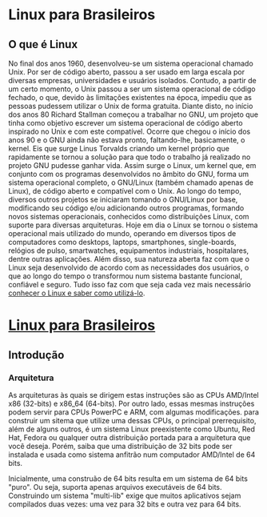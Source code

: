 <h1>Linux para Brasileiros</h1>
    <h2>O que é Linux</h2>
    <p>No final dos anos 1960, desenvolveu-se um sistema operacional chamado Unix. Por ser de código aberto, passou a ser usado em larga escala por diversas empresas, universidades e usuários isolados. Contudo, a partir de um certo momento, o Unix passou a ser um sistema operacional de código fechado, o que, devido às limitações existentes na época, impediu que as pessoas pudessem utilizar o Unix de forma gratuita. Diante disto, no início dos anos 80 Richard Stallman começou a trabalhar no GNU, um projeto que tinha como objetivo escrever um sistema operacional de código aberto inspirado no Unix e com este compatível. Ocorre que chegou o início dos anos 90 e o GNU ainda não estava pronto, faltando-lhe, basicamente, o kernel. Eis que surge Linus Torvalds criando um kernel próprio que rapidamente se tornou a solução para que todo o trabalho já realizado no projeto GNU pudesse ganhar vida. Assim surge o Linux, um kernel que, em conjunto com os programas desenvolvidos no âmbito do GNU, forma um sistema operacional completo, o GNU/Linux (também chamado apenas de Linux), de código aberto e compatível com o Unix. Ao longo do tempo, diversos outros projetos se iniciaram tomando o GNU/Linux por base, modificando seu código e/ou adicionando outros programas, formando novos sistemas operacionais, conhecidos como distribuições Linux, com suporte para diversas arquiteturas. Hoje em dia o Linux se tornou o sistema operacional mais utilizado do mundo, operando em diversos tipos de computadores como desktops, laptops, smartphones, single-boards, relógios de pulso, smartwatches, equipamentos industriais, hospitalares, dentre outras aplicações. Além disso, sua natureza aberta faz com que o Linux seja desenvolvido de acordo com as necessidades dos usuários, o que ao longo do tempo o transformou num sistema bastante funcional, confiável e seguro. Tudo isso faz com que seja cada vez mais necessário <a href="https://artfesg.github.io/linux/ementa">conhecer o Linux e saber como utilizá-lo</a>.</p>
    <!--
      Fonte: https://en.wikipedia.org/wiki/Linux
    -->    
    
<h1><a href="https://artfesg.github.io/linux">Linux para Brasileiros</h1>
      <h2><a href"https://artfesg.github.io/linux/introducao">Introdução</a></h2>
        <h3>Arquitetura</h3>
          <p>As arquiteturas às quais se dirigem estas instruções são as CPUs AMD/Intel x86 (32-bits) e x86_64 (64-bits). Por outro lado, essas mesmas instruções podem servir para CPUs PowerPC e ARM, com algumas modificações. para construir um sitema que utilize uma dessas CPUs, o principal prerrequisito, além de alguns outros, é um sistema Linux preexistente como Ubuntu, Red Hat, Fedora ou qualquer outra distribuição portada para a arquitetura que você deseja. Porém, saiba que uma distribuição de 32 bits pode ser instalada e usada como sistema anfitrão num computador AMD/Intel de 64 bits.</p>
          <p>Inicialmente, uma construão de 64 bits resulta em um sistema de 64 bits "puro". Ou seja, suporta apenas arquivos executáveis de 64 bits. Construindo um sistema "multi-lib" exige que muitos aplicativos sejam compilados duas vezes: uma vez para 32 bits e outra vez para 64 bits.</p>
    <!--
      Fonte:
        http://www.linuxfromscratch.org/lfs/view/stable/prologue/architecture.html
    -->
